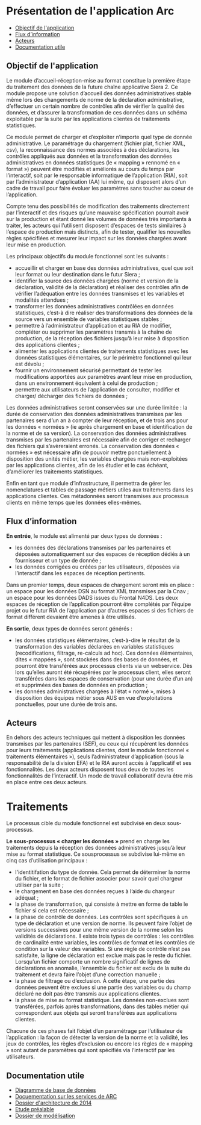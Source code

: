 
# Présentation de l'application Arc

- [Objectif de l'application](#objectif-de-lapplication)
- [Flux d’information](#flux-dinformation)
- [Acteurs](#acteurs)
- [Documentation utile](#documentation-utile)

## Objectif de l'application

Le module d’accueil-réception-mise au format constitue la première étape du traitement des données de la future chaîne applicative Siera 2. Ce module propose une solution d’accueil des données administratives stable même lors des changements de norme de la déclaration administrative, d’effectuer un certain nombre de contrôles afin de vérifier la qualité des données, et d’assurer la transformation de ces données dans un schéma exploitable par la suite par les applications clientes de traitements statistiques.

Ce module permet de charger et d’exploiter n’importe quel type de donnée administrative. Le paramétrage du chargement (fichier plat, fichier XML, csv), la reconnaissance des normes associées à des déclarations, les contrôles appliqués aux
données et la transformation des données administratives en données statistiques (le « mapping » rennomé en « format ») peuvent être modifiés et améliorés au cours du temps par l’interactif, soit par le responsable informatique de l’application (RIA), soit par l’administrateur d’application (AA) lui même, qui disposent alors d’un cadre de travail pour faire évoluer les paramètres sans toucher au coeur de l’application.

Compte tenu des possibilités de modification des traitements directement par  l’interactif et des risques qu’une mauvaise spécification pourrait avoir sur la production et étant donné les volumes de données très importants à traiter, les acteurs qui l’utilisent disposent d’espaces de tests similaires à l’espace de production mais distincts, afin de tester, qualifier les nouvelles règles spécifiées et mesurer leur impact sur les données chargées avant leur mise en production.

Les principaux objectifs du module fonctionnel sont les suivants :
  
* accueillir et charger en base des données administratives, quel que soit leur format ou leur destination dans le futur Siera ;
* identifier la source des données chargées (norme et version de la déclaration,   validité de la déclaration) et réaliser des contrôles afin de vérifier l’adéquation entre   les données transmises et les variables et modalités attendues ;
* transformer les données administratives contrôlées en données statistiques, c’est-à dire  réaliser des transformations des données de la source vers un ensemble de  variables statistiques stables ;
* permettre à l’administrateur d’application et au RIA de modifier, compléter ou   supprimer les paramètres transmis à la chaîne de production, de la réception des   fichiers jusqu’à leur mise à disposition des applications clientes ;
* alimenter les applications clientes de traitements statistiques avec les données   statistiques élémentaires, sur le périmètre fonctionnel qui leur est dévolu ;
* fournir un environnement sécurisé permettant de tester les modifications apportées  aux paramètres avant leur mise en production, dans un environnement équivalent à  celui de production ;
* permettre aux utilisateurs de l’application de consulter, modifier et charger/ décharger des fichiers de données ;
  
Les données administratives seront conservées sur une durée limitée : la durée de  conservation des données administratives transmises par les partenaires sera d’un an à  compter de leur réception, et de trois ans pour les données « normées » (ie après  chargement en base et identification de la norme et de sa version). La conservation des  données administratives transmises par les partenaires est nécessaire afin de corriger et  recharger des fichiers qui s’avèreraient erronés. La conservation des données « normées »  est nécessaire afin de pouvoir mettre ponctuellement à disposition des unités métier, les  variables chargées mais non-exploitées par les applications clientes, afin de les étudier et le  cas échéant, d’améliorer les traitements statistiques.

Enfin en tant que module d’infrastructure, il permettra de gérer les nomenclatures et tables de passage métiers utiles aux traitements dans les applications clientes. Ces métadonnées seront transmises aux processus clients en même temps que les données elles-mêmes.
  
## Flux d’information

**En entrée**, le module est alimenté par deux types de données :
  
* les données des déclarations transmises par les partenaires et déposées automatiquement sur des espaces de réception dédiés à un fournisseur et un type de donnée ;
* les données corrigées ou créées par les utilisateurs, déposées via l’interactif dans les espaces de réception pertinents.

Dans un premier temps, deux espaces de chargement seront mis en place : un espace pour les données DSN au format XML transmises par la Cnav ; un espace pour les données DADS issues du Frontal N4DS. Les deux espaces de réception de l’application pourront être complétés par l’équipe projet ou le futur RIA de l’application par d’autres espaces si des fichiers de format différent devaient être amenés à être utilisés.
  
  
**En sortie**, deux types de données seront générés :
  
* les données statistiques élémentaires, c’est-à-dire le résultat de la transformation des variables déclarées en variables statistiques (recodifications, filtrage, re-calculs ad hoc). Ces données élémentaires, dites « mappées », sont stockées dans des bases de données, et pourront être transférées aux processus clients via un webservice. Dès lors qu’elles auront été récupérées par le processus client, elles seront transférées dans les espaces de conservation (pour une durée d’un an) et supprimées des bases de données en production ;
* les données administratives chargées à l’état « normé », mises à disposition des équipes métier sous AUS en vue d’exploitations ponctuelles, pour une durée de trois ans.

## Acteurs

En dehors des acteurs techniques qui mettent à disposition les données transmises par les   partenaires (SEF), ou ceux qui récupèrent les données pour leurs traitements (applications   clientes, dont le module fonctionnel « traitements élémentaires »), seuls l’administrateur   d’application (sous la responsabilité de la division EFA) et le RIA auront accès à l’applicatif et   ses fonctionnalités. Les deux acteurs disposent tous deux de toutes les fonctionnalités de  l’interactif. Un mode de travail collaboratif devra être mis en place entre ces deux acteurs.
  
# Traitements

Le processus cible du module fonctionnel est subdivisé en deux sous-processus.

**Le sous-processus « charger les données »** prend en charge les traitements depuis la réception des données administratives jusqu’à leur mise au format statistique. Ce sousprocessus se subdivise lui-même en cinq cas d’utilisation principaux :
  
* l'identitifation du type de donnée. Cela permet de déterminer la norme du fichier, et le format de fichier associer pour savoir quel chargeur utiliser par la suite ;
* le chargement en base des données reçues à l’aide du chargeur adéquat ;
* la phase de transformation, qui consiste à mettre en forme de table le fichier si cela est nécessaire ;
* la phase de contrôle de données. Les contrôles sont spécifiques à un type de déclaration et une version de norme. Ils peuvent faire l’objet de versions successives pour une même version de la norme selon les validités de déclarations. Il existe trois types de contrôles : les contrôles de cardinalité entre variables, les contrôles de format et les contrôles de condition sur la valeur des variables. Si une règle de contrôle n’est pas satisfaite, la ligne de déclaration est exclue mais pas le reste du fichier. Lorsqu’un fichier comporte un nombre significatif de lignes de déclarations en anomalie, l’ensemble du fichier est exclu de la suite du traitement et devra faire l’objet d’une correction manuelle ;
* la phase de filtrage ou d’exclusion. À cette étape, une partie des données peuvent être exclues si une partie des variables ou du champ déclaré ne doit pas être transmis aux applications clientes.
* la phase de mise au format statistique. Les données non-exclues sont transférées, parfois après transformations, dans des tables métier qui correspondent aux objets qui seront transférées aux applications clientes.
  
Chacune de ces phases fait l’objet d’un paramétrage par l’utilisateur de l’application : la façon  de détecter la version de la norme et la validité, les jeux de contrôles, les règles d’exclusion  ou encore les règles de « mapping » sont autant de paramètres qui sont spécifiés via  l’interactif par les utilisateurs.

## Documentation utile

- [Diagramme de base de données](Arc-BDD.pdf)
- [Docuementation sur les services de ARC](Documentation-service-ARC.pdf)
- [Dossier d'architecture de 2014](dossier-architecture-SiaspONP-old.pdf)
- [Etude préalable](Dossier-détude-préalable-du-projet-Pirénés-lot1.pdf)
- [Dossier de modélisation](Siasp-ONP-Dossier-modelisation-vFinale.pdf)